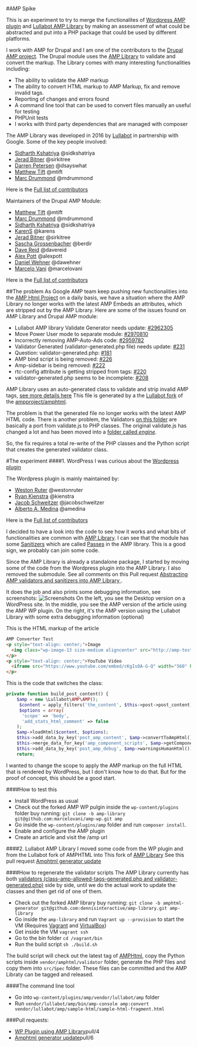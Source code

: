 #AMP Spike

This is an experiment to try to merge the functionalites of
[Wordpress AMP plugin][1] and [Lullabot AMP Library][2] by making an assessment
of what could be abstracted and put into a PHP package that could be used by
different platforms.

I work with AMP for Drupal and I am one of the contributors to the [Drupal AMP project][3].
The Drupal module uses the [AMP Library][2] to validate and convert the markup.
The Library comes with many interesting functionalities including:
- The ability to validate the AMP markup
- The ability to convert HTML markup to AMP Markup, fix and remove invalid tags.
- Reporting of changes and errors found
- A command line tool that can be used to convert files manually an useful for testing
- PHPUnit tests
- I works with third party dependencies that are managed with composer

The AMP Library was developed in 2016 by [Lullabot][4] in partnership with Google.
Some of the key people involved:
- [Sidharth Kshatriya][5] @sidkshatriya
- [Jerad Bitner][6] @sirkitree 
- [Darren Petersen][7] @dsayswhat 
- [Matthew Tift][8] @mtift 
- [Marc Drummond][9] @mdrummond 

Here is the [Full list of contributors](https://github.com/Lullabot/amp-library/graphs/contributors)

Maintainers of the Drupal AMP Module:
- [Matthew Tift][8] @mtift 
- [Marc Drummond][9] @mdrummond
- [Sidharth Kshatriya][5] @sidkshatriya
- [KarenS][11] @karens
- [Jerad Bitner][6] @sirkitree 
- [Sascha Grossenbacher][12] @berdir 
- [Dave Reid][13] @davereid 
- [Alex Pott][14] @alexpott 
- [Daniel Wehner][15] @dawehner 
- [Marcelo Vani][16] @marcelovani 

[1]: https://wordpress.org/plugins/amp
[2]: https://github.com/Lullabot/amp-library
[3]: https://www.drupal.org/project/amp
[4]: https://www.lullabot.com/our-work/accelerated-mobile-pages
[5]: https://github.com/sidkshatriya
[6]: https://github.com/sirkitree
[7]: https://github.com/dsayswhat
[8]: https://github.com/mtift
[9]: https://github.com/mdrummond
[11]: https://github.com/karens
[12]: https://github.com/berdir
[13]: https://github.com/davereid
[14]: https://github.com/alexpott
[15]: https://github.com/dawehner
[16]: https://github.com/marcelovani

Here is the [Full list of contributors](https://www.drupal.org/node/2582081/committers)

##The problem
As Google AMP team keep pushing new functionalities into the [AMP Html Project][20]
on a daily basis, we have a situation where the AMP Library no longer works with
the latest AMP Embeds an attributes, which are stripped out by the AMP Library.
Here are some of the issues found on AMP Library and Drupal AMP module:

- Lullabot AMP library Validate Generator needs update: [#2962305](https://www.drupal.org/project/amp/issues/2962305)
- Move Power User mode to separate module: [#2970810](https://www.drupal.org/project/amp/issues/2970810)
- Incorrectly removing AMP-Auto-Ads code: [#2959782](https://www.drupal.org/project/amp/issues/2959782)
- Validator Generated (validator-generated.php file) needs update: [#231](https://github.com/Lullabot/amp-library/issues/231)
- Question: validator-generated.php: [#181](https://github.com/Lullabot/amp-library/issues/181)
- AMP bind script is being removed: [#226](https://github.com/Lullabot/amp-library/issues/226)
- Amp-sidebar is being removed: [#222](https://github.com/Lullabot/amp-library/issues/222)
- rtc-config attribute is getting stripped from <amp-ad> tags: [#220](https://github.com/Lullabot/amp-library/issues/220)
- validator-generated.php seems to be incomplete: [#208](https://github.com/Lullabot/amp-library/issues/208)

AMP Library uses an auto-generated class to validate and strip invalid AMP tags,
[see more details here](https://github.com/Lullabot/amp-library/tree/master/src/Spec)
This file is generated by a the [Lullabot fork](https://github.com/Lullabot/amphtml)
of the [ampproject/amphtml][20].

The problem is that the generated file no longer works with the latest AMP HTML code.
There is another problem, the Validators [on this folder](https://github.com/Lullabot/amp-library/tree/master/src/Validate) 
are basically a port from validate.js to PHP classes. The original validate.js
has changed a lot and has been moved into a [folder called *engine*](https://github.com/ampproject/amphtml/tree/master/validator/engine).

[20]: https://github.com/ampproject/amphtml

So, the fix requires a total re-write of the PHP classes and the Python script
that creates the generated validator class.
 
#The experiment
####1. WordPress
I was curious about the [Wordpress plugin][40]

The Wordpress plugin is mainly maintained by:

- [Weston Ruter][31] @westonruter 
- [Ryan Kienstra][32] @kienstra 
- [Jacob Schweitzer][33] @jacobschweitzer 
- [Alberto A. Medina][34] @amedina

[31]: https://github.com/westonruter
[32]: https://github.com/kienstra
[33]: https://github.com/jacobschweitzer
[34]: https://github.com/amedina
[40]: https://github.com/ampproject/amp-wp

Here is the [Full list of contributors](https://github.com/ampproject/amp-wp/graphs/contributors)


I decided to have a look into the code to see how it works and what bits of
functionalities are common with [AMP Library][2].
I can see that the module has some [Sanitizers](https://github.com/ampproject/amp-wp/tree/develop/includes/sanitizers)
which are called [Passes](https://github.com/Lullabot/amp-library/tree/master/src/Pass) in the AMP library.
This is a good sign, we probably can join some code.

Since the AMP Library is already a standalone package, I started by moving some
of the code from the Wordpress plugin into the AMP Library. I also removed the
submodule. See all comments on this Pull request [Abstracting AMP validators and sanitizers into AMP Library ][50].

It does the job and also prints some debugging information, see screenshots:
 ![Screenshots](https://github.com/dennisinteractive/amp-library/raw/amp-spike/AMP%20Spike/Screenshots.jpg)
On the left, you see the Desktop version on a WordPress site.
In the middle, you see the AMP version of the article using the AMP WP plugin.
On the right, it's the AMP version using the Lullabot Library with some extra
debugging information (optional)

This is the HTML markup of the article
```html
AMP Converter Test
<p style="text-align: center;">Image
  <img class="wp-image-13 size-medium aligncenter" src="http://amp-test.dd:8083/sites/amp-test.dd/wp-content/uploads/2018/12/amplifier-300x198.jpg" alt="" width="300" height="198" />
</p>
<p style="text-align: center;">YouTube Video
  <iframe src="https://www.youtube.com/embed/cKgIsOA-G-Q" width="560" height="315" frameborder="0" allowfullscreen="allowfullscreen"></iframe>
</p>
```

This is the code that switches the class:
```php
private function build_post_content() {
    $amp = new \Lullabot\AMP\AMP();
     $content = apply_filters('the_content', $this->post->post_content);
     $options = array(
      'scope' => 'body',
      'add_stats_html_comment' => false
    );
    $amp->loadHtml($content, $options);
    $this->add_data_by_key('post_amp_content', $amp->convertToAmpHtml());
    $this->merge_data_for_key('amp_component_scripts', $amp->getComponentJs());
    $this->add_data_by_key('post_amp_debug', $amp->warningsHumanHtml());
    return;
```
I wanted to change the scope to apply the AMP markup on the full HTML that is
rendered by WordPress, but I don't know how to do that. But for the proof of
concept, this should be a good start.

####How to test this
- Install WordPress as usual
- Check out the forked AMP WP pulgin inside the `wp-content/plugins`
  folder buy running: `git clone -b amp-library git@github.com:marcelovani/amp-wp.git amp` 
- Go inside the `wp-content/plugins/amp` folder and run `composer install`.
- Enable and configure the AMP plugin
- Create an article and visit the /amp url


####2. Lullabot AMP Library
I moved some code from the WP plugin and from the Lullabot fork of AMPHTML into
This fork of [AMP Library](https://github.com/dennisinteractive/amp-library/tree/amphtml-generator)
See this pull request [Amphtml generator update][51]

####How to regenerate the validator scripts
The AMP Library currently has both [validators (class-amp-allowed-tags-generated.php and validator-generated.php)][57] 
side by side, until we do the actual work to update the classes and then get rid of one of them.
- Check out the forked AMP library buy running: `git clone -b amphtml-generator git@github.com:dennisinteractive/amp-library.git amp-library` 
- Go inside the `amp-library` and run `Vagrant up --provision` to start the VM (Requires [Vagrant][55] and [VirtualBox][56]) 
- Get inside the VM `vagrant ssh`
- Go to the bin folder `cd /vagrant/bin`
- Run the build script `sh ./build.sh`

The build script will check out the latest tag of [AMPHtml][20], copy the Python
scripts inside `vendor/amphtml/validator` folder, generate the PHP files and copy
them into `src/Spec` folder.
These files can be committed and the AMP Libraty can be tagged and released.

####The command line tool
- Go into `wp-content/plugins/amp/vendor/lullabot/amp` folder
- Run `vendor/lullabot/amp/bin/amp-console amp:convert vendor/lullabot/amp/sample-html/sample-html-fragment.html`

###Pull requests:

- [WP Plugin using AMP Library][50]pull/4
- [Amphtml generator update][51]pull/6


[50]: https://github.com/marcelovani/amp-wp/pull/4
[51]: https://github.com/dennisinteractive/amp-library/pull/6
[55]: https://www.vagrantup.com/
[56]: https://www.virtualbox.org/wiki/Downloads
[57]: https://github.com/dennisinteractive/amp-library/tree/amphtml-generator/src/Spec

